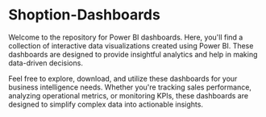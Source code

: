 # Shoption-Dashboards
Welcome to the repository for Power BI dashboards. Here, you'll find a collection of interactive data visualizations created using Power BI. These dashboards are designed to provide insightful analytics and help in making data-driven decisions.

Feel free to explore, download, and utilize these dashboards for your business intelligence needs. Whether you're tracking sales performance, analyzing operational metrics, or monitoring KPIs, these dashboards are designed to simplify complex data into actionable insights.
